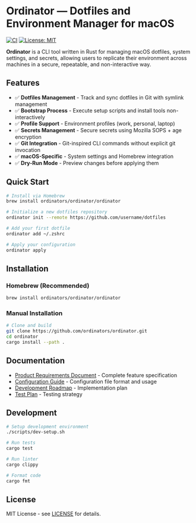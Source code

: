 # Ordinator — Dotfiles and Environment Manager for macOS

[![CI](https://github.com/ordinators/ordinator/workflows/CI/badge.svg)](https://github.com/ordinators/ordinator/actions)
[![License: MIT](https://img.shields.io/badge/License-MIT-yellow.svg)](https://opensource.org/licenses/MIT)

**Ordinator** is a CLI tool written in Rust for managing macOS dotfiles, system settings, and secrets, allowing users to replicate their environment across machines in a secure, repeatable, and non-interactive way.

## Features

- ✅ **Dotfiles Management** - Track and sync dotfiles in Git with symlink management
- ✅ **Bootstrap Process** - Execute setup scripts and install tools non-interactively
- ✅ **Profile Support** - Environment profiles (work, personal, laptop)
- ✅ **Secrets Management** - Secure secrets using Mozilla SOPS + age encryption
- ✅ **Git Integration** - Git-inspired CLI commands without explicit git invocation
- ✅ **macOS-Specific** - System settings and Homebrew integration
- ✅ **Dry-Run Mode** - Preview changes before applying them

## Quick Start

```bash
# Install via Homebrew
brew install ordinators/ordinator/ordinator

# Initialize a new dotfiles repository
ordinator init --remote https://github.com/username/dotfiles

# Add your first dotfile
ordinator add ~/.zshrc

# Apply your configuration
ordinator apply
```

## Installation

### Homebrew (Recommended)
```bash
brew install ordinators/ordinator/ordinator
```

### Manual Installation
```bash
# Clone and build
git clone https://github.com/ordinators/ordinator.git
cd ordinator
cargo install --path .
```

## Documentation

- [Product Requirements Document](PRD.md) - Complete feature specification
- [Configuration Guide](CONFIGURATION.md) - Configuration file format and usage
- [Development Roadmap](DEVELOPMENT_ROADMAP.md) - Implementation plan
- [Test Plan](TEST_PLAN.md) - Testing strategy

## Development

```bash
# Setup development environment
./scripts/dev-setup.sh

# Run tests
cargo test

# Run linter
cargo clippy

# Format code
cargo fmt
```

## License

MIT License - see [LICENSE](LICENSE) for details. 